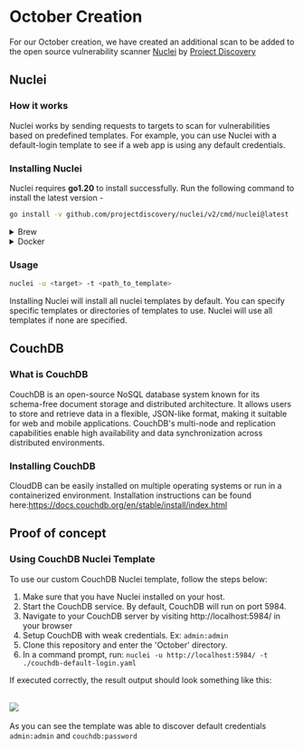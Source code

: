 # October Creation

For our October creation, we have created an additional scan to be added to the open source vulnerability scanner [Nuclei](https://github.com/projectdiscovery/nuclei) by [Project Discovery](https://github.com/projectdiscovery)

## Nuclei
### How it works
Nuclei works by sending requests to targets to scan for vulnerabilities based on predefined templates. For example, you can use Nuclei with a default-login template to see if a web app is using any default credentials.

### Installing Nuclei
Nuclei requires **go1.20** to install successfully. Run the following command to install the latest version -

```sh
go install -v github.com/projectdiscovery/nuclei/v2/cmd/nuclei@latest
```

<details>
  <summary>Brew</summary>

  ```sh
  brew install nuclei
  ```
</details>
<details>
  <summary>Docker</summary>

  ```sh
  docker pull projectdiscovery/nuclei:latest
  ```
</details>

### Usage
```sh
nuclei -u <target> -t <path_to_template>
```

Installing Nuclei will install all nuclei templates by default. You can specify specific templates or directories of templates to use. Nuclei will use all templates if none are specified.

## CouchDB
### What is CouchDB

CouchDB is an open-source NoSQL database system known for its schema-free document storage and distributed architecture. It allows users to store and retrieve data in a flexible, JSON-like format, making it suitable for web and mobile applications. CouchDB's multi-node and replication capabilities enable high availability and data synchronization across distributed environments.

### Installing CouchDB

CloudDB can be easily installed on multiple operating systems or run in a containerized environment. Installation instructions can be found here:https://docs.couchdb.org/en/stable/install/index.html

## Proof of concept 

### Using CouchDB Nuclei Template

To use our custom CouchDB Nuclei template, follow the steps below:

1. Make sure that you have Nuclei installed on your host.
2. Start the CouchDB service. By default, CouchDB will run on port 5984.
3. Navigate to your CouchDB server by visiting http://localhost:5984/ in your browser
4. Setup CouchDB with weak credentials. Ex: ```admin:admin```
5. Clone this repository and enter the 'October' directory.
6. In a command prompt, run: ```nuclei -u http://localhost:5984/ -t ./couchdb-default-login.yaml ```

If executed correctly, the result output should look something like this:<br />
<br />

![](./image.png)
<br />
<br />
As you can see the template was able to discover default credentials `admin:admin` and `couchdb:password`